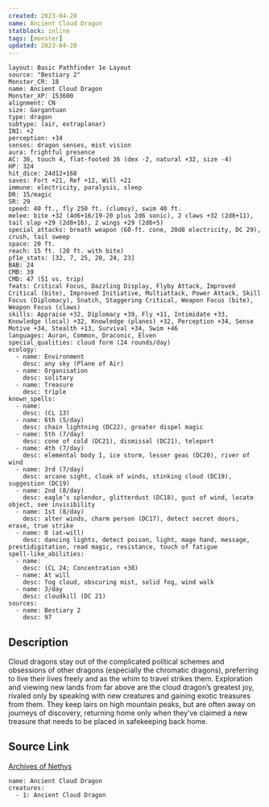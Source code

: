 ```yaml
---
created: 2023-04-28
name: Ancient Cloud Dragon
statblock: inline
tags: [monster]
updated: 2023-04-28
---
```

```statblock
layout: Basic Pathfinder 1e Layout
source: "Bestiary 2"
Monster_CR: 18
name: Ancient Cloud Dragon
Monster_XP: 153600
alignment: CN
size: Gargantuan
type: dragon
subtype: (air, extraplanar)
INI: +2
perception: +34
senses: dragon senses, mist vision
aura: frightful presence
AC: 36, touch 4, flat-footed 36 (dex -2, natural +32, size -4)
HP: 324
hit_dice: 24d12+168
saves: Fort +21, Ref +12, Will +21
immune: electricity, paralysis, sleep
DR: 15/magic
SR: 29
speed: 40 ft., fly 250 ft. (clumsy), swim 40 ft.
melee: bite +32 (4d6+16/19-20 plus 2d6 sonic), 2 claws +32 (2d8+11), tail slap +29 (2d8+16), 2 wings +29 (2d6+5)
special_attacks: breath weapon (60-ft. cone, 20d8 electricity, DC 29), crush, tail sweep
space: 20 ft.
reach: 15 ft. (20 ft. with bite)
pf1e_stats: [32, 7, 25, 20, 24, 23]
BAB: 24
CMB: 39
CMD: 47 (51 vs. trip)
feats: Critical Focus, Dazzling Display, Flyby Attack, Improved Critical (bite), Improved Initiative, Multiattack, Power Attack, Skill Focus (Diplomacy), Snatch, Staggering Critical, Weapon Focus (bite), Weapon Focus (claws)
skills: Appraise +32, Diplomacy +39, Fly +11, Intimidate +33, Knowledge (local) +32, Knowledge (planes) +32, Perception +34, Sense Motive +34, Stealth +13, Survival +34, Swim +46
languages: Auran, Common, Draconic, Elven
special_qualities: cloud form (24 rounds/day)
ecology:
  - name: Environment
    desc: any sky (Plane of Air)
  - name: Organisation
    desc: solitary
  - name: Treasure
    desc: triple
known_spells:
  - name:
    desc: (CL 13)
  - name: 6th (5/day)
    desc: chain lightning (DC22), greater dispel magic
  - name: 5th (7/day)
    desc: cone of cold (DC21), dismissal (DC21), teleport
  - name: 4th (7/day)
    desc: elemental body I, ice storm, lesser geas (DC20), river of wind
  - name: 3rd (7/day)
    desc: arcane sight, cloak of winds, stinking cloud (DC19), suggestion (DC19)
  - name: 2nd (8/day)
    desc: eagle’s splendor, glitterdust (DC18), gust of wind, locate object, see invisibility
  - name: 1st (8/day)
    desc: alter winds, charm person (DC17), detect secret doors, erase, true strike
  - name: 0 (at-will)
    desc: dancing lights, detect poison, light, mage hand, message, prestidigitation, read magic, resistance, touch of fatigue
spell-like_abilities:
  - name:
    desc: (CL 24; Concentration +30)
  - name: At will
    desc: fog cloud, obscuring mist, solid fog, wind walk
  - name: 3/day
    desc: cloudkill (DC 21)
sources:
  - name: Bestiary 2
    desc: 97
```
## Description
Cloud dragons stay out of the complicated political schemes and obsessions of other dragons (especially the chromatic dragons), preferring to live their lives freely and as the whim to travel strikes them. Exploration and viewing new lands from far above are the cloud dragon’s greatest joy, rivaled only by speaking with new creatures and gaining exotic treasures from them. They keep lairs on high mountain peaks, but are often away on journeys of discovery, returning home only when they’ve claimed a new treasure that needs to be placed in safekeeping back home.
## Source Link
[Archives of Nethys](https://aonprd.com/MonsterDisplay.aspx?ItemName=Ancient%20Cloud%20Dragon)
```encounter-table
name: Ancient Cloud Dragon
creatures:
  - 1: Ancient Cloud Dragon
```
